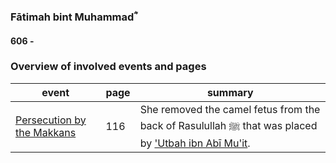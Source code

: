 ### Fātimah bint Muhammadؓ
#### 606 -

### Overview of involved events and pages

event | page | summary
-|-|-
[Persecution by the Makkans](0613_open) | 116 | She removed the camel fetus from the back of Rasulullah ﷺ that was placed by ['Utbah ibn Abī Mu'it](Utbah_ibn_abi_muit).
